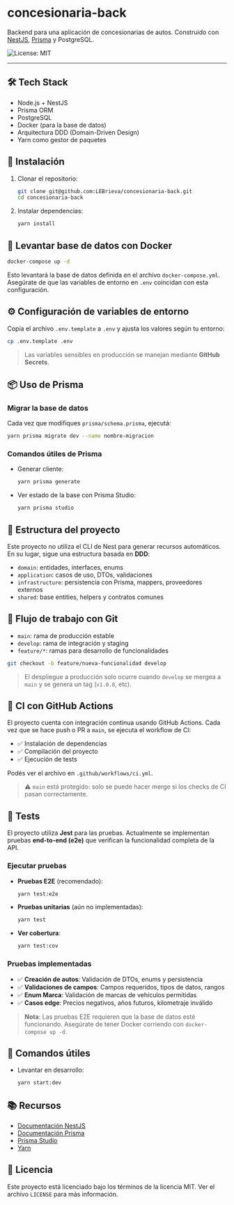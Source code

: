 # concesionaria-back

Backend para una aplicación de concesionarias de autos.
Construido con [NestJS](https://nestjs.com/), [Prisma](https://www.prisma.io/) y PostgreSQL.

![License: MIT](https://img.shields.io/badge/License-MIT-yellow.svg)

---

## 🛠 Tech Stack

- Node.js + NestJS
- Prisma ORM
- PostgreSQL
- Docker (para la base de datos)
- Arquitectura DDD (Domain-Driven Design)
- Yarn como gestor de paquetes

## 🚀 Instalación

1. Clonar el repositorio:

   ```bash
   git clone git@github.com:LEBrieva/concesionaria-back.git
   cd concesionaria-back
   ```

2. Instalar dependencias:

   ```bash
   yarn install
   ```

## 🐘 Levantar base de datos con Docker

```bash
docker-compose up -d
```

Esto levantará la base de datos definida en el archivo `docker-compose.yml`.
Asegúrate de que las variables de entorno en `.env` coincidan con esta configuración.

## ⚙️ Configuración de variables de entorno

Copia el archivo `.env.template` a `.env` y ajusta los valores según tu entorno:

```bash
cp .env.template .env
```

> Las variables sensibles en producción se manejan mediante **GitHub Secrets**.

## 📦 Uso de Prisma

### Migrar la base de datos

Cada vez que modifiques `prisma/schema.prisma`, ejecutá:

```bash
yarn prisma migrate dev --name nombre-migracion
```

### Comandos útiles de Prisma

- Generar cliente:

  ```bash
  yarn prisma generate
  ```

- Ver estado de la base con Prisma Studio:

  ```bash
  yarn prisma studio
  ```

## 🧱 Estructura del proyecto

Este proyecto no utiliza el CLI de Nest para generar recursos automáticos. En su lugar, sigue una estructura basada en **DDD**:

- `domain`: entidades, interfaces, enums
- `application`: casos de uso, DTOs, validaciones
- `infrastructure`: persistencia con Prisma, mappers, proveedores externos
- `shared`: base entities, helpers y contratos comunes

## 🔁 Flujo de trabajo con Git

- `main`: rama de producción estable
- `develop`: rama de integración y staging
- `feature/*`: ramas para desarrollo de funcionalidades

```bash
git checkout -b feature/nueva-funcionalidad develop
```

> El despliegue a producción solo ocurre cuando `develop` se mergea a `main` y se genera un tag (`v1.0.0`, etc).

## 🧪 CI con GitHub Actions

El proyecto cuenta con integración continua usando GitHub Actions.
Cada vez que se hace push o PR a `main`, se ejecuta el workflow de CI:

- ✅ Instalación de dependencias
- ✅ Compilación del proyecto
- ✅ Ejecución de tests

Podés ver el archivo en `.github/workflows/ci.yml`.

> ⚠️ `main` está protegido: solo se puede hacer merge si los checks de CI pasan correctamente.

## 🧪 Tests

El proyecto utiliza **Jest** para las pruebas. Actualmente se implementan pruebas **end-to-end (e2e)** que verifican la funcionalidad completa de la API.

### Ejecutar pruebas

- **Pruebas E2E** (recomendado):

  ```bash
  yarn test:e2e
  ```

- **Pruebas unitarias** (aún no implementadas):

  ```bash
  yarn test
  ```

- **Ver cobertura**:

  ```bash
  yarn test:cov
  ```

### Pruebas implementadas

- ✅ **Creación de autos**: Validación de DTOs, enums y persistencia
- ✅ **Validaciones de campos**: Campos requeridos, tipos de datos, rangos
- ✅ **Enum Marca**: Validación de marcas de vehículos permitidas
- ✅ **Casos edge**: Precios negativos, años futuros, kilometraje inválido

> **Nota**: Las pruebas E2E requieren que la base de datos esté funcionando. Asegúrate de tener Docker corriendo con `docker-compose up -d`.

## 🧪 Comandos útiles

- Levantar en desarrollo:

  ```bash
  yarn start:dev
  ```

## 📚 Recursos

- [Documentación NestJS](https://docs.nestjs.com)
- [Documentación Prisma](https://www.prisma.io/docs)
- [Prisma Studio](https://www.prisma.io/studio)
- [Yarn](https://classic.yarnpkg.com/en/docs/)

## 📝 Licencia

Este proyecto está licenciado bajo los términos de la licencia MIT. Ver el archivo `LICENSE` para más información.
